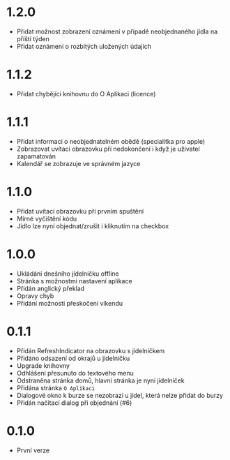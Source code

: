 # 1.2.0
- Přidat možnost zobrazení oznámení v případě neobjednaného jídla na příští týden
- Přidat oznámení o rozbitých uložených údajích
# 1.1.2
- Přidat chybějící knihovnu do O Aplikaci (licence)
# 1.1.1
- Přidat informaci o neobjednatelném obědě (specialitka pro apple)
- Zobrazovat uvítací obrazovku při nedokončení i když je uživatel zapamatován
- Kalendář se zobrazuje ve správném jazyce
# 1.1.0
- Přidat uvítací obrazovku při prvním spuštění
- Mírné vyčištění kódu
- Jídlo lze nyní objednat/zrušit i kliknutím na checkbox
# 1.0.0
- Ukládání dnešního jídelníčku offline
- Stránka s možnostmi nastavení aplikace
- Přidán anglický překlad
- Opravy chyb
- Přidání možnosti přeskočení víkendu
# 0.1.1
- Přidán RefreshIndicator na obrazovku s jídelníčkem
- Přidáno odsazení od okrajů u jídelníčku
- Upgrade knihovny
- Odhlášení přesunuto do textového menu
- Odstraněna stránka domů, hlavní stránka je nyní jídelníček
- Přidána stránka `O Aplikaci`
- Dialogové okno k burze se nezobrazí u jídel, která nelze přidat do burzy
- Přidán načítací dialog při objednání (#6)
# 0.1.0
- První verze